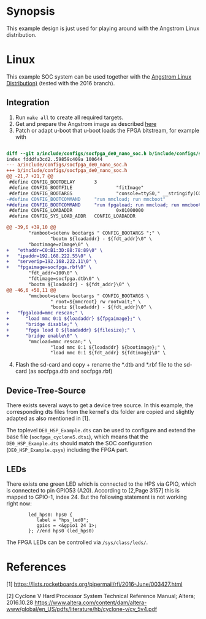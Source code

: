 
Synopsis
==========
This example design is just used for playing around with the Angstrom Linux distribution.

Linux
=======

This example SOC system can be used together with the 
[Angstrom Linux Distribution)](https://github.com/Angstrom-distribution) (tested with the 2016 branch).


Integration
------------------

1. Run `make all` to create all required targets.
2. Get and prepare the Angstrom image as described [here](https://github.com/Angstrom-distribution/angstrom-manifest)
3. Patch or adapt u-boot that u-boot loads the FPGA bitstream, for example with
```patch

diff --git a/include/configs/socfpga_de0_nano_soc.h b/include/configs/socfpga_de0_nano_soc.h
index fdddfa3cd2..59859c409a 100644
--- a/include/configs/socfpga_de0_nano_soc.h
+++ b/include/configs/socfpga_de0_nano_soc.h
@@ -21,7 +21,7 @@
 #define CONFIG_BOOTDELAY       3
 #define CONFIG_BOOTFILE                "fitImage"
 #define CONFIG_BOOTARGS                "console=ttyS0," __stringify(CONFIG_BAUDRATE)
-#define CONFIG_BOOTCOMMAND     "run mmcload; run mmcboot"
+#define CONFIG_BOOTCOMMAND     "run fpgaload; run mmcload; run mmcboot"
 #define CONFIG_LOADADDR                0x01000000
 #define CONFIG_SYS_LOAD_ADDR   CONFIG_LOADADDR

@@ -39,6 +39,10 @@
        "ramboot=setenv bootargs " CONFIG_BOOTARGS ";" \
                "bootm ${loadaddr} - ${fdt_addr}\0" \
        "bootimage=zImage\0" \
+   "ethaddr=C0:B1:3D:88:78:89\0" \
+   "ipaddr=192.168.222.55\0" \
+   "serverip=192.168.222.11\0" \
+   "fpgaimage=socfpga.rbf\0" \
        "fdt_addr=100\0" \
        "fdtimage=socfpga.dtb\0" \
        "bootm ${loadaddr} - ${fdt_addr}\0" \
@@ -46,6 +50,11 @@
        "mmcboot=setenv bootargs " CONFIG_BOOTARGS \
                " root=${mmcroot} rw rootwait;" \
                "bootz ${loadaddr} - ${fdt_addr}\0" \
+   "fpgaload=mmc rescan;" \
+      "load mmc 0:1 ${loadaddr} ${fpgaimage};" \
+      "bridge disable;" \
+      "fpga load 0 ${loadaddr} ${filesize};" \
+      "bridge enable\0" \
        "mmcload=mmc rescan;" \
                "load mmc 0:1 ${loadaddr} ${bootimage};" \
                "load mmc 0:1 ${fdt_addr} ${fdtimage}\0" \

```
4. Flash the sd-card and copy + rename the *.dtb and *.rbf file to the sd-card (as socfpga.dtb and socfpga.rbf)


Device-Tree-Source
-------------------

There exists several ways to get a device tree source. In this example, 
the corresponding dts files from the kernel's dts folder are copied and 
slightly adapted as also mentioned in [1].

The toplevel `DE0_HSP_Example.dts` can be used to configure and extend
the base file (`socfpga_cyclone5.dtsi`), which means that the
`DE0_HSP_Example.dts` should match the SOC configuration (`DE0_HSP_Example.qsys`) including the FPGA part.



LEDs
---------
There exists one green LED which is connected to the HPS via GPIO, 
which is connected to pin GPIO53 (A20).
According to [2,Page 3157] this is mapped to GPIO-1, index 24.
But the following statement is not working right now:
```
        led_hps0: hps0 {
           label = "hps_led0";   
           gpios = <&gpio1 24 1>;   
        }; //end hps0 (led_hps0)

```

The FPGA LEDs can be controlled via `/sys/class/leds/`.


References
=====================

[1] https://lists.rocketboards.org/pipermail/rfi/2016-June/003427.html



[2] Cyclone V Hard Processor System Technical Reference Manual; Altera; 2016.10.28
    https://www.altera.com/content/dam/altera-www/global/en_US/pdfs/literature/hb/cyclone-v/cv_5v4.pdf


